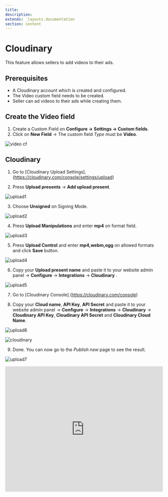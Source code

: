 ```yaml
---
title:
description:
extends: _layouts.documentation
section: content
---
```


# Cloudinary

This feature allows sellers to add videos to their ads.

## Prerequisites

-   A Cloudinary account which is created and configured.
-   The Video custom field needs to be created.
-   Seller can ad videos to their ads while creating them.

## Create the Video field

1.  Create a Custom Field on  **Configure -> Settings -> Custom fields**.
2.  Click on **New Field** ->  The custom field  _Type_  must be  **Video**.

![video cf](https://raw.githubusercontent.com/yclas/guides/master/images/video%20cf.png)

## Cloudinary

1. Go to  [Cloudinary Upload Settings].(https://cloudinary.com/console/settings/upload)

2. Press  **Upload presents**  ->  **Add upload present**.

![upload1](https://raw.githubusercontent.com/yclas/guides/master/images/upload1.png)

3. Choose  **Unsigned**  on Signing Mode.

![upload2](https://raw.githubusercontent.com/yclas/guides/master/images/upload2.png)

4. Press  **Upload Manipulations**  and enter  **mp4**  on format field.

![upload3](https://raw.githubusercontent.com/yclas/guides/master/images/upload3.png)

5. Press  **Upload Control**  and enter  **mp4,webm,ogg**  on allowed formats and click  **Save**  button.

![upload4](https://raw.githubusercontent.com/yclas/guides/master/images/upload4.png)

6. Copy your  **Upload present name**  and paste it to your website admin panel ->  **Configure**  ->  **Integrations**  ->  **Cloudinary** .

![upload5](https://raw.githubusercontent.com/yclas/guides/master/images/upload5.png)

7. Go to  [Cloudinary Console].(https://cloudinary.com/console)

8. Copy your  **Cloud name**,  **API Key**,  **API Secret**  and paste it to your website admin panel ->  **Configure**  ->  **Integrations**  ->  **Cloudinary**  ->  **Cloudinary API Key**,  **Cloudinary API Secret**  and  **Cloudinary Cloud Name**.

![upload6](https://raw.githubusercontent.com/yclas/guides/master/images/upload6.png)

![cloudinary](https://raw.githubusercontent.com/yclas/guides/master/images/cloudinary.png)

9. Done. You can now go to the  _Publish new_  page to see the result.

![upload7](https://raw.githubusercontent.com/yclas/guides/master/images/upload7.png)


<iframe width="100%" height="400px" src="https://www.youtube.com/embed/rtDj9J-ytCQ" title="Yclas video" frameborder="0" allow="accelerometer; autoplay; clipboard-write; encrypted-media; gyroscope; picture-in-picture" allowfullscreen></iframe>
 
